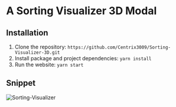 # A Sorting Visualizer 3D Modal

## Installation
1. Clone the repository: `https://github.com/Centrix3009/Sorting-Visualizer-3D.git`
2. Install package and project dependencies: `yarn install`
3. Run the website: `yarn start`

## Snippet


![Sorting-Visualizer](https://github.com/user-attachments/assets/e2a0ad8e-f6d3-4417-b9bb-af0c977def91)
